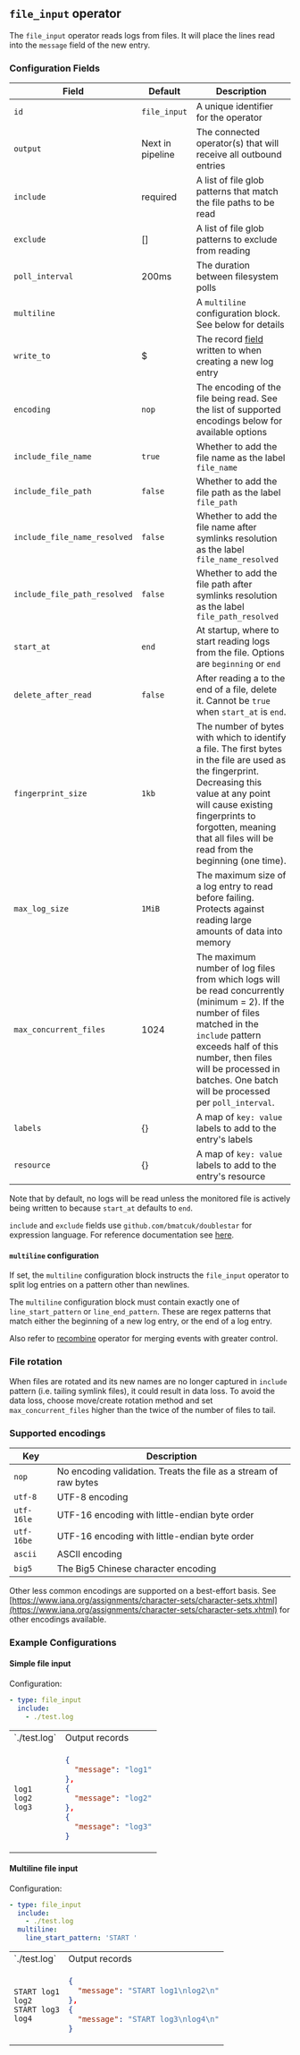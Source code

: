 ## `file_input` operator

The `file_input` operator reads logs from files. It will place the lines read into the `message` field of the new entry.

### Configuration Fields

| Field                  | Default          | Description                                                                                                        |
| ---                    | ---              | ---                                                                                                                |
| `id`                   | `file_input`     | A unique identifier for the operator                                                                               |
| `output`               | Next in pipeline | The connected operator(s) that will receive all outbound entries                                                   |
| `include`              | required         | A list of file glob patterns that match the file paths to be read                                                  |
| `exclude`              | []               | A list of file glob patterns to exclude from reading                                                               |
| `poll_interval`        | 200ms            | The duration between filesystem polls                                                                              |
| `multiline`            |                  | A `multiline` configuration block. See below for details                                                           |
| `write_to`             | $                | The record [field](/docs/types/field.md) written to when creating a new log entry                                  |
| `encoding`             | `nop`            | The encoding of the file being read. See the list of supported encodings below for available options               |
| `include_file_name`    | `true`           | Whether to add the file name as the label `file_name`                                                              |
| `include_file_path`    | `false`          | Whether to add the file path as the label `file_path`                                                              |
| `include_file_name_resolved`    | `false`          | Whether to add the file name after symlinks resolution as the label `file_name_resolved`                  |
| `include_file_path_resolved`    | `false`          | Whether to add the file path after symlinks resolution as the label `file_path_resolved`                  |
| `start_at`             | `end`            | At startup, where to start reading logs from the file. Options are `beginning` or `end`                            |
| `delete_after_read`    | `false`          | After reading a to the end of a file, delete it. Cannot be `true` when `start_at` is `end`.                        |
| `fingerprint_size`     | `1kb`            | The number of bytes with which to identify a file. The first bytes in the file are used as the fingerprint. Decreasing this value at any point will cause existing fingerprints to forgotten, meaning that all files will be read from the beginning (one time). |
| `max_log_size`         | `1MiB`           | The maximum size of a log entry to read before failing. Protects against reading large amounts of data into memory |
| `max_concurrent_files` | 1024             | The maximum number of log files from which logs will be read concurrently (minimum = 2). If the number of files matched in the `include` pattern exceeds half of this number, then files will be processed in batches. One batch will be processed per `poll_interval`. |
| `labels`               | {}               | A map of `key: value` labels to add to the entry's labels                                                          |
| `resource`             | {}               | A map of `key: value` labels to add to the entry's resource                                                        |

Note that by default, no logs will be read unless the monitored file is actively being written to because `start_at` defaults to `end`.

`include` and `exclude` fields use `github.com/bmatcuk/doublestar` for expression language.
For reference documentation see [here](https://github.com/bmatcuk/doublestar#patterns).

#### `multiline` configuration

If set, the `multiline` configuration block instructs the `file_input` operator to split log entries on a pattern other than newlines.

The `multiline` configuration block must contain exactly one of `line_start_pattern` or `line_end_pattern`. These are regex patterns that
match either the beginning of a new log entry, or the end of a log entry.

Also refer to [recombine](/docs/operators/recombine.md) operator for merging events with greater control. 

### File rotation

When files are rotated and its new names are no longer captured in `include` pattern (i.e. tailing symlink files), it could result in data loss.
To avoid the data loss, choose move/create rotation method and set `max_concurrent_files` higher than the twice of the number of files to tail. 

### Supported encodings

| Key        | Description
| ---        | ---                                                              |
| `nop`      | No encoding validation. Treats the file as a stream of raw bytes |
| `utf-8`    | UTF-8 encoding                                                   |
| `utf-16le` | UTF-16 encoding with little-endian byte order                    |
| `utf-16be` | UTF-16 encoding with little-endian byte order                    |
| `ascii`    | ASCII encoding                                                   |
| `big5`     | The Big5 Chinese character encoding                              |

Other less common encodings are supported on a best-effort basis. See [https://www.iana.org/assignments/character-sets/character-sets.xhtml](https://www.iana.org/assignments/character-sets/character-sets.xhtml) for other encodings available.


### Example Configurations

#### Simple file input

Configuration:
```yaml
- type: file_input
  include:
    - ./test.log
```

<table>
<tr><td> `./test.log` </td> <td> Output records </td></tr>
<tr>
<td>

```
log1
log2
log3
```

</td>
<td>

```json
{
  "message": "log1"
},
{
  "message": "log2"
},
{
  "message": "log3"
}
```

</td>
</tr>
</table>

#### Multiline file input

Configuration:
```yaml
- type: file_input
  include:
    - ./test.log
  multiline:
    line_start_pattern: 'START '
```

<table>
<tr><td> `./test.log` </td> <td> Output records </td></tr>
<tr>
<td>

```
START log1
log2
START log3
log4
```

</td>
<td>

```json
{
  "message": "START log1\nlog2\n"
},
{
  "message": "START log3\nlog4\n"
}
```

</td>
</tr>
</table>

